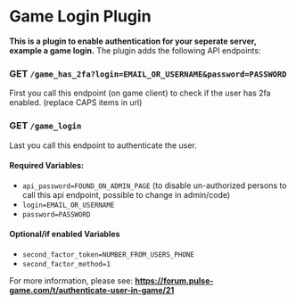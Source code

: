 # **Game Login** Plugin

**This is a plugin to enable authentication for your seperate server, example a game login.**
The plugin adds the following API endpoints:


### GET ```/game_has_2fa?login=EMAIL_OR_USERNAME&password=PASSWORD```
First you call this endpoint (on game client) to check if the user has 2fa enabled. (replace CAPS items in url)


### GET ```/game_login```
Last you call this endpoint to authenticate the user.

#### **Required Variables:**
- ```api_password=FOUND_ON_ADMIN_PAGE``` (to disable un-authorized persons to call this api endpoint, possible to change in admin/code)
- ```login=EMAIL_OR_USERNAME```
- ```password=PASSWORD```

#### **Optional/if enabled Variables**
- ```second_factor_token=NUMBER_FROM_USERS_PHONE```
- ```second_factor_method=1```



For more information, please see: **https://forum.pulse-game.com/t/authenticate-user-in-game/21**

